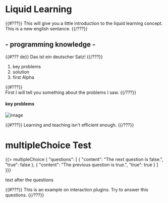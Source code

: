 # Liquid Learning

{{#???}}
This will give you a little introduction to the liquid learning concept.
This is a new english sentance.
{{/???}}

## - programming knowledge -
{{#??? de}}
Das ist ein deutscher Satz!
{{/???}}

1. key problems                                                                 
2. solution                                                                     
3. first Alpha                                                                  
                                                                                 
{{#???}}                                                                                                     
First I will tell you something about the problems I saw.
{{/???}}

#### key problems
![image](http://i.imgur.com/QL1vGjK.jpg)

{{#???}}
Learning and teaching isn't efficient enough.
{{/???}}


# multipleChoice Test

{{> multipleChoice {
	"questions": [
    	{ "content": "The next question is false.", "true": false },
    	{ "content": "The previous question is true.", "true": true }
    ]
}}}

text after the questions

{{#???}}
This is an example on interaction plugins. 
Try to answer this questions.
{{/???}}
